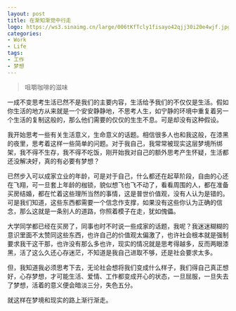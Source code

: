 ```yaml
---
layout: post
title: 在渐知渐觉中行走
logo: https://ws3.sinaimg.cn/large/006tKfTcly1fisayo42qjj30i20e4wjf.jpg
categories:
- Work
- Life
tags:
- 工作
- 梦想
---
```


> 咀嚼咖啡的滋味  

一成不变思考生活已然不是我们的主要内容，生活给予我们的不仅仅是生活。假如你生活的地方从来就是一个安安静静地，不思考人生，如宁静的环境中重复着另一个生活的复制这般的，那么他们需要的仅仅的生生不息。可是却没有这种假设。  

我开始思考一些有关生活意义，生命意义的话题。相信很多人也和我这般，在漆黑的夜里，思考着这样一些简单的问题。对于我自己，我常常被现实这层梦境所绑架，我不得不生存，我不得不吃饭，刚开始我对自己的额外思考产生怀疑，生活都还没解决好，真的有必要有梦想？  

已然步入可以成家立业的年龄，可是对于自己，什么都还在起草阶段，自由的心还在飞翔，可一旦套上年龄的枷锁，貌似想飞也飞不动了，看看周围的人，都在准备买房结婚，都在忙着这些理所当然的事情，这是普世价值观，没有人认为是错的。可是我们知道，这些东西都需要一个信念作支撑，如果没有这些你认为正确的信念，那么这就是一条别人的道路，你照着模子在走，犹如傀儡。  

大学同学都已经在买房了，同事也时不时说一些成家的话题，我呢？我迷迷糊糊的意识里面不太赞同这些东西，也许自己的价值观太偏激了，也许社会根本就是强制要求我干这干那，也许没有那么多也许，现实的情况就是思考得越多，反而两眼漆黑，活了这么久还心存迷茫，不知道是我自己进取不够，还是社会要求太多。  

但，我知道我必须思考下去，无论社会想将我们变成什么样子，我们得自己真正想好，心存梦想，才可能生活、爱情、工作都变成开心的状态，一旦屈服，一旦失去了梦想，活着的意义便会暗淡三分，失色五分。  

就这样在梦境和现实的路上渐行渐走。  

